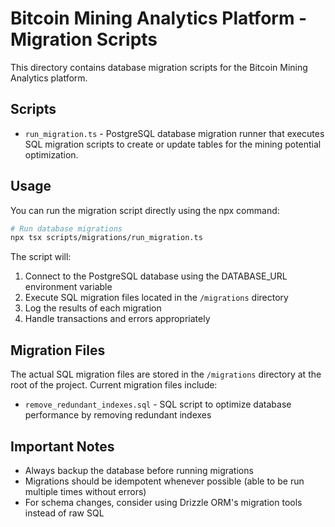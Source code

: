 # Bitcoin Mining Analytics Platform - Migration Scripts

This directory contains database migration scripts for the Bitcoin Mining Analytics platform.

## Scripts

- `run_migration.ts` - PostgreSQL database migration runner that executes SQL migration scripts to create or update tables for the mining potential optimization.

## Usage

You can run the migration script directly using the npx command:

```bash
# Run database migrations
npx tsx scripts/migrations/run_migration.ts
```

The script will:
1. Connect to the PostgreSQL database using the DATABASE_URL environment variable
2. Execute SQL migration files located in the `/migrations` directory
3. Log the results of each migration
4. Handle transactions and errors appropriately

## Migration Files

The actual SQL migration files are stored in the `/migrations` directory at the root of the project. Current migration files include:

- `remove_redundant_indexes.sql` - SQL script to optimize database performance by removing redundant indexes

## Important Notes

- Always backup the database before running migrations
- Migrations should be idempotent whenever possible (able to be run multiple times without errors)
- For schema changes, consider using Drizzle ORM's migration tools instead of raw SQL